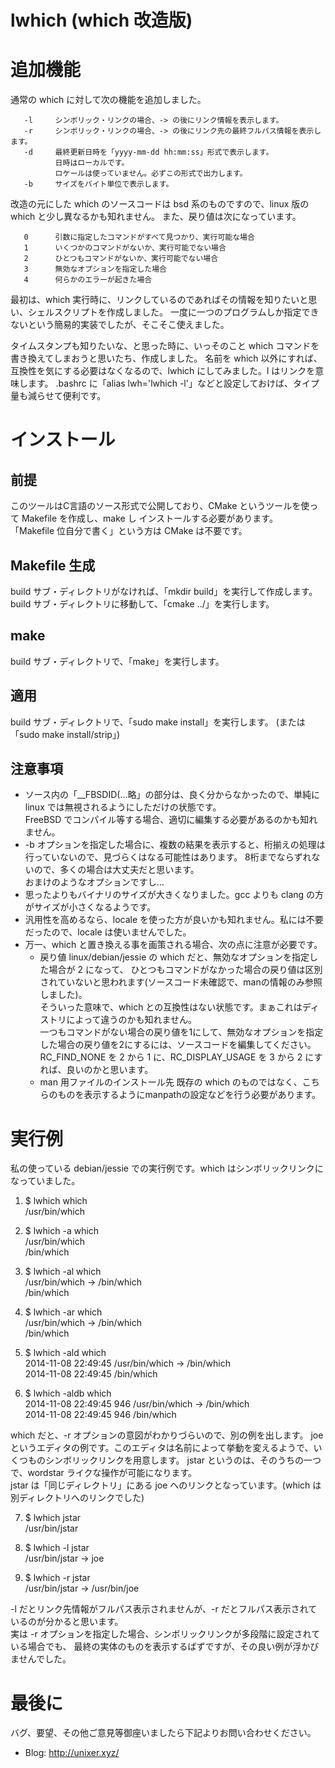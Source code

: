 lwhich (which 改造版)
====================

# 追加機能
通常の which に対して次の機能を追加しました。

       -l     シンボリック・リンクの場合、-> の後にリンク情報を表示します。
       -r     シンボリック・リンクの場合、-> の後にリンク先の最終フルパス情報を表示します。
       -d     最終更新日時を「yyyy-mm-dd hh:mm:ss」形式で表示します。
              日時はローカルです。
              ロケールは使っていません。必ずこの形式で出力します。
       -b     サイズをバイト単位で表示します。

改造の元にした which のソースコードは bsd 系のものですので、linux 版の which と少し異なるかも知れません。
また、戻り値は次になっています。

       0      引数に指定したコマンドがすべて見つかり、実行可能な場合
       1      いくつかのコマンドがないか、実行可能でない場合
       2      ひとつもコマンドがないか、実行可能でない場合
       3      無効なオプションを指定した場合
       4      何らかのエラーが起きた場合

最初は、which 実行時に、リンクしているのであればその情報を知りたいと思い、シェルスクリプトを作成しました。
一度に一つのプログラムしか指定できないという簡易的実装でしたが、そこそこ使えました。

タイムスタンプも知りたいな、と思った時に、いっそのこと which コマンドを書き換えてしまおうと思いたち、作成しました。
名前を which 以外にすれば、互換性を気にする必要はなくなるので、lwhich にしてみました。l はリンクを意味します。
.bashrc に「alias lwh='lwhich -l'」などと設定しておけば、タイプ量も減らせて便利です。

# インストール

## 前提

このツールはC言語のソース形式で公開しており、CMake というツールを使って Makefile を作成し、make し インストールする必要があります。  
「Makefile 位自分で書く」という方は CMake は不要です。


## Makefile 生成

build サブ・ディレクトリがなければ、「mkdir build」を実行して作成します。  
build サブ・ディレクトリに移動して、「cmake ../」を実行します。  

## make

build サブ・ディレクトリで、「make」を実行します。


## 適用

build サブ・ディレクトリで、「sudo make install」を実行します。
(または「sudo make install/strip」)


## 注意事項

- ソース内の「__FBSDID(...略」の部分は、良く分からなかったので、単純に linux では無視されるようにしただけの状態です。  
  FreeBSD でコンパイル等する場合、適切に編集する必要があるのかも知れません。
- -b オプションを指定した場合に、複数の結果を表示すると、桁揃えの処理は行っていないので、見づらくはなる可能性はあります。
  8桁までならずれないので、多くの場合は大丈夫だと思います。  
  おまけのようなオプションですし...
- 思ったよりもバイナリのサイズが大きくなりました。gcc よりも clang の方がサイズが小さくなるようです。
- 汎用性を高めるなら、locale を使った方が良いかも知れません。私には不要だったので、locale は使いませんでした。
- 万一、which と置き換える事を画策される場合、次の点に注意が必要です。
  - 戻り値
      linux/debian/jessie の which だと、無効なオプションを指定した場合が 2 になって、
      ひとつもコマンドがなかった場合の戻り値は区別されていないと思われます(ソースコード未確認で、manの情報のみ参照しました)。  
      そういった意味で、which との互換性はない状態です。まぁこれはディストリによって違うのかも知れません。  
      一つもコマンドがない場合の戻り値を1にして、無効なオプションを指定した場合の戻り値を2にするには、ソースコードを編集してください。
      RC_FIND_NONE を 2 から 1 に、RC_DISPLAY_USAGE を 3 から 2 にすれば、良いのかと思います。
  - man 用ファイルのインストール先
      既存の which のものではなく、こちらのものを表示するようにmanpathの設定などを行う必要があります。

# 実行例

私の使っている debian/jessie での実行例です。which はシンボリックリンクになっていました。

1. $ lwhich which  
/usr/bin/which

2. $ lwhich -a which  
/usr/bin/which  
/bin/which  

3. $ lwhich -al which  
/usr/bin/which -> /bin/which  
/bin/which  

4. $ lwhich -ar which  
/usr/bin/which -> /bin/which  
/bin/which  

5. $ lwhich -ald which  
2014-11-08 22:49:45 /usr/bin/which -> /bin/which  
2014-11-08 22:49:45 /bin/which  

6. $ lwhich -aldb which  
2014-11-08 22:49:45      946 /usr/bin/which -> /bin/which  
2014-11-08 22:49:45      946 /bin/which  

which だと、-r オプションの意図がわかりづらいので、別の例を出します。
joe というエディタの例です。このエディタは名前によって挙動を変えるようで、いくつものシンボリックリンクを用意します。
jstar というのは、そのうちの一つで、wordstar ライクな操作が可能になります。  
jstar は「同じディレクトリ」にある joe へのリンクとなっています。(which は別ディレクトリへのリンクでした)

7. $ lwhich jstar  
/usr/bin/jstar  

8. $ lwhich -l jstar  
/usr/bin/jstar -> joe  

9. $ lwhich -r jstar  
/usr/bin/jstar -> /usr/bin/joe  

-l だとリンク先情報がフルパス表示されませんが、-r だとフルパス表示されているのが分かると思います。  
実は -r オプションを指定した場合、シンボリックリンクが多段階に設定されている場合でも、
最終の実体のものを表示するばずですが、その良い例が浮かびませんでした。


# 最後に

バグ、要望、その他ご意見等御座いましたら下記よりお問い合わせください。

- Blog: http://unixer.xyz/
